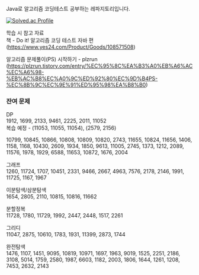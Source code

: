 Java로 알고리즘 코딩테스트 공부하는 레파지토리입니다.

[![Solved.ac Profile](http://mazassumnida.wtf/api/v2/generate_badge?boj=ygk1995)](https://solved.ac/ygk1995)


학습 시 참고 자료  
책 - Do it! 알고리즘 코딩 테스트 자바 편(https://www.yes24.com/Product/Goods/108571508)

알고리즘 문제풀이(PS) 시작하기 - plzrun
(https://plzrun.tistory.com/entry/%EC%95%8C%EA%B3%A0%EB%A6%AC%EC%A6%98-%EB%AC%B8%EC%A0%9C%ED%92%80%EC%9D%B4PS-%EC%8B%9C%EC%9E%91%ED%95%98%EA%B8%B0)

### 잔여 문제 

DP  
1912, 1699, 2133, 9461, 2225, 2011, 11052  
복습 예정 - (11053, 11055, 11054), (2579, 2156)

10799, 10845, 10866, 10808, 10809, 10820, 2743, 11655, 10824, 11656, 1406, 1158, 1168, 10430, 2609, 1934, 1850, 9613, 11005, 2745, 1373, 1212, 2089, 11576, 1978, 1929, 6588, 11653, 10872, 1676, 2004

그래프  
1260, 11724, 1707, 10451, 2331, 9466, 2667, 4963, 7576, 2178, 2146, 1991, 11725, 1167, 1967

이분탐색/삼분탐색  
1654, 2805, 2110, 10815, 10816, 11662

분할정복  
11728, 1780, 11729, 1992, 2447, 2448, 1517, 2261

그리디  
11047, 2875, 10610, 1783, 1931, 11399, 2873, 1744

완전탐색  
1476, 1107, 1451, 9095, 10819, 10971, 1697, 1963, 9019, 1525, 2251, 2186, 3108, 5014, 1759, 2580, 1987, 6603, 1182, 2003, 1806, 1644, 1261, 1208, 7453, 2632, 2143

